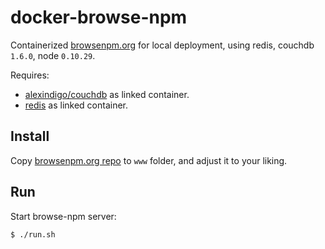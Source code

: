 docker-browse-npm
=================

Containerized [browsenpm.org](https://www.npmjs.org/package/browsenpm) for local deployment,
using redis, couchdb `1.6.0`, node `0.10.29`.

Requires:
- [alexindigo/couchdb](https://registry.hub.docker.com/u/alexindigo/couchdb/) as linked container.
- [redis](https://registry.hub.docker.com/_/redis/) as linked container.

## Install

Copy [browsenpm.org repo](https://github.com/nodejitsu/browsenpm.org) to `www` folder,
and adjust it to your liking.

## Run

Start browse-npm server:

```
$ ./run.sh
```
